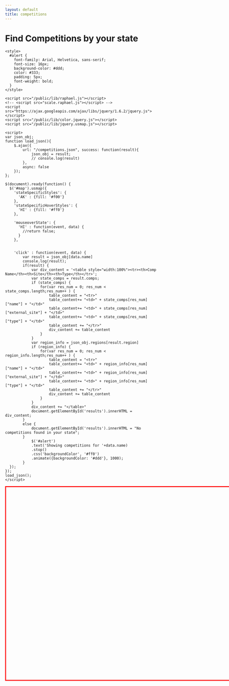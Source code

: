 ```yaml
---
layout: default
title: competitions
---
```


# Find Competitions by your state
<html>
<head>
	<title>US Map Demo</title>
	
	<style>
	  #alert {
	    font-family: Arial, Helvetica, sans-serif;
	    font-size: 16px;
	    background-color: #ddd;
	    color: #333;
	    padding: 5px;
	    font-weight: bold;
	  }
	</style>
	
	<script src="/public/lib/raphael.js"></script>
	<!-- <script src="scale.raphael.js"></script> -->
	<script src="https://ajax.googleapis.com/ajax/libs/jquery/1.6.2/jquery.js"></script>
	<script src="/public/lib/color.jquery.js"></script>
	<script src="/public/lib/jquery.usmap.js"></script>
	
	<script>
	var json_obj;
	function load_json(){
		$.ajax({
			url: "/competitions.json", success: function(result){
				json_obj = result;
				// console.log(result)
			}, 
			async: false
		});
	};

	$(document).ready(function() {
	  $('#map').usmap({
	    'stateSpecificStyles': {
	      'AK' : {fill: '#f00'}
	    },
	    'stateSpecificHoverStyles': {
	      'HI' : {fill: '#ff0'}
	    },
	    
	    'mouseoverState': {
	      'HI' : function(event, data) {
	        //return false;
	      }
	    },
	    
	    
	    'click' : function(event, data) {
			var result = json_obj[data.name]
			console.log(result);
			if(result) {
				var div_content = '<table style="width:100%"><tr><th>Comp Name</th><th>Site</th><th>Type</th></tr>';
				var state_comps = result.comps;
				if (state_comps) {
					for(var res_num = 0; res_num < state_comps.length;res_num++ ) {
						table_content = "<tr>"
						table_content+= "<td>" + state_comps[res_num]["name"] + "</td>"
						table_content+= "<td>" + state_comps[res_num]["external_site"] + "</td>"
						table_content+= "<td>" + state_comps[res_num]["type"] + "</td>"
						table_content += "</tr>"
						div_content += table_content
					}
				}
				var region_info = json_obj.regions[result.region]
				if (region_info) {
					for(var res_num = 0; res_num < region_info.length;res_num++ ) {
						table_content = "<tr>"
						table_content+= "<td>" + region_info[res_num]["name"] + "</td>"
						table_content+= "<td>" + region_info[res_num]["external_site"] + "</td>"
						table_content+= "<td>" + region_info[res_num]["type"] + "</td>"
						table_content += "</tr>"
						div_content += table_content
					}
				}
				div_content += "</table>"	
				document.getElementById('results').innerHTML = div_content;
			}
			else {
				document.getElementById('results').innerHTML = "No competitions found in your state";
			}
				$('#alert')
				.text('Showing competitions for '+data.name)
				.stop()
				.css('backgroundColor', '#ff0')
				.animate({backgroundColor: '#ddd'}, 1000);
			}
	  });
	});
	load_json();
	</script>
</head>
<body>
  <div id="alert"></div>
  
  <div id="map" style="width: 930px; height: 630px; border: solid 3px red;"></div>

  <div id="results" style="align: right;"></div>
</body>
</html>
